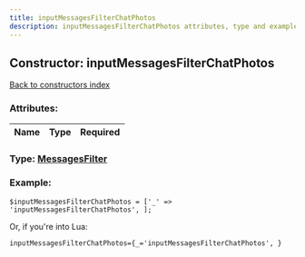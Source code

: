 ```yaml
---
title: inputMessagesFilterChatPhotos
description: inputMessagesFilterChatPhotos attributes, type and example
---
```

## Constructor: inputMessagesFilterChatPhotos  
[Back to constructors index](index.md)



### Attributes:

| Name     |    Type       | Required |
|----------|:-------------:|---------:|



### Type: [MessagesFilter](../types/MessagesFilter.md)


### Example:

```
$inputMessagesFilterChatPhotos = ['_' => 'inputMessagesFilterChatPhotos', ];
```  

Or, if you're into Lua:  


```
inputMessagesFilterChatPhotos={_='inputMessagesFilterChatPhotos', }

```


